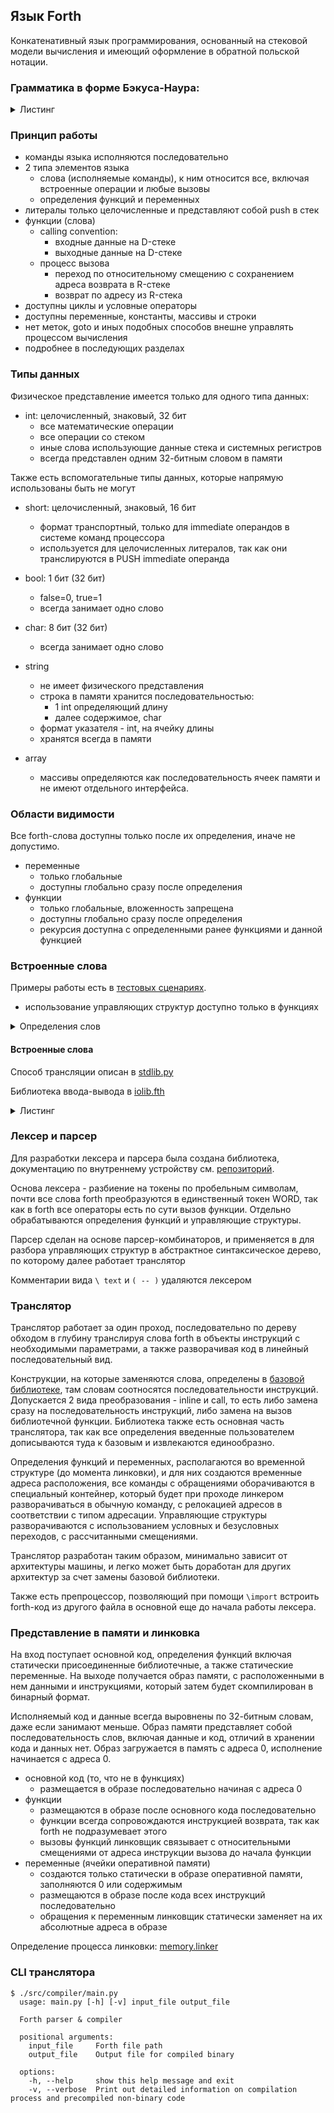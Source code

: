## Язык Forth

Конкатенативный язык программирования, основанный на стековой модели вычисления
и имеющий оформление в обратной польской нотации.

### Грамматика в форме Бэкуса-Наура:

<details>
<summary>Листинг</summary>
Здесь специально представлены отдельно термы парсера и лексера, именно так это реализовано в коде.

```bnf
// parser, program is root
program ::= program | definition | function | command


function ::= FUNC_BEGIN WORD func_body FUNC_END
func_body ::= func_body | command | if_expr | for_expr | do_while_expr | while_expr


if_expr ::= COND_IF func_body COND_THEN | COND_IF func_body COND_ELSE func_body COND_THEN
for_expr ::= FOR_BEGIN func_body FOR_END
do_while_expr ::= WHILE_BEGIN func_body WHILE_END
while_expr ::= WHILE_BEGIN func_body WHILE_COND func_body WHILE_REPEAT

definition ::= def_const | def_arr | def_var
def_arr ::= def_var NUMBER MEM_CELLS MEM_ALLOC
def_const ::= NUMBER DEF_CONST WORD
def_var ::= DEF_VAR WORD

command ::= cmd_call | cmd_io_str | cmd_push | cmd_str
cmd_push ::= NUMBER
cmd_call ::= WORD
cmd_io_str ::= IO_OUT_STR
cmd_str ::= CONST_STR


// lexer

FUNC_BEGIN ::= ":"
FUNC_END ::= ";"

COND_IF ::= "if"
COND_ELSE ::= "else"
COND_THEN ::= "then"

FOR_BEGIN ::= "do"
FOR_END ::= "loop"

WHILE_BEGIN ::= "begin"
WHILE_END ::= "until"
WHILE_REPEAT ::= "repeat"
WHILE_COND ::= "while"

MEM_ALLOC ::= "allot"

DEF_CONST ::= "constant"
DEF_VAR ::= "variable"

IO_OUT_STR ::= ".\""
CONST_STR ::= "s\""

PAREN_L ::= "("
PAREN_R ::= ")"
COMMENT ::= "\\"
NUMBER ::= r"\d+"
WORD ::= r"[\w!#$%&*+,./<=>?@^_|~-]+"
```

</details>

### Принцип работы

- команды языка исполняются последовательно
- 2 типа элементов языка
    - слова (исполняемые команды), к ним относится все, включая встроенные операции и любые вызовы
    - определения функций и переменных
- литералы только целочисленные и представляют собой push в стек
- функции (слова)
    - calling convention:
        - входные данные на D-стеке
        - выходные данные на D-стеке
    - процесс вызова
        - переход по относительному смещению с сохранением адреса возврата в R-стеке
        - возврат по адресу из R-стека
- доступны циклы и условные операторы
- доступны переменные, константы, массивы и строки
- нет меток, goto и иных подобных способов внешне управлять процессом вычисления
- подробнее в последующих разделах

### Типы данных

Физическое представление имеется только для одного типа данных:

- int: целочисленный, знаковый, 32 бит
    - все математические операции
    - все операции со стеком
    - иные слова использующие данные стека и системных регистров
    - всегда представлен одним 32-битным словом в памяти

Также есть вспомогательные типы данных, которые напрямую использованы быть не могут

- short: целочисленный, знаковый, 16 бит
    - формат транспортный, только для immediate операндов в системе команд процессора
    - используется для целочисленных литералов, так как они транслируются в PUSH immediate операнда

- bool: 1 бит (32 бит)
    - false=0, true=1
    - всегда занимает одно слово

- char: 8 бит (32 бит)
    - всегда занимает одно слово

- string
    - не имеет физического представления
    - строка в памяти хранится последовательностью:
        - 1 int определяющий длину
        - далее содержимое, char
    - формат указателя - int, на ячейку длины
    - хранятся всегда в памяти

- array
    - массивы определяются как последовательность ячеек памяти и не имеют отдельного интерфейса.

### Области видимости

Все forth-слова доступны только после их определения, иначе не допустимо.

- переменные
    - только глобальные
    - доступны глобально сразу после определения
- функции
    - только глобальные, вложенность запрещена
    - доступны глобально сразу после определения
    - рекурсия доступна с определенными ранее функциями и данной функцией

### Встроенные слова

Примеры работы есть в [тестовых сценариях](test/golden/golden_def).

- использование управляющих структур доступно только в функциях

<details>
<summary>Определения слов</summary>

#### Литералы

```
<number> ( -- number )                  \ PUSH в стек D значения number
```

#### Определение переменных

```
variable <name>                         \ определение переменной размером в одно int слово           
variable <name> <num> cells allot       \ определение переменной-массива размером <num>+1.
<name>                                  \ получение адреса переменной или начала массива
```

#### Определение констант

Константы только для типа int, и всегда заменяются на литералы при трансляции

```
<value> constant <name>                
```

#### Определение строк

Строка всегда определяется ее указателем.

```
s" <text>" ( -- addr )                  \ создание строки, размещение ее в памяти и возврат указателя

\ Типичный способ определения и использования строки для переиспользования ее
: string-hw  s" Hello world!" ;         
string-hw type
```

#### Определение собственного слова:

```
 : <name> <body> ;    \ определение
 <name>               \ вызов слова
```

#### Оператор if, if-else

Определение: [ForthTransformer.if_expr](src/compiler/transformer.py)

```
 if <body> then ( val -- )              \ исполнение <body> если val == 1 
 if <true> else <false> then ( val -- ) \ исполнение <true> если val == 1 иначе <false>
```

#### Цикл for

Определение: [ForthTransformer.for_expr](src/compiler/transformer.py)

```
do <body> loop ( from to -- )           \ вызов <body> от from включитлеьно до to не включительно 
i ( -- cur )                            \ получить итератор текущий цикла последнего по вложенности 
```

#### Цикл while

Определение: [ForthTransformer.while_expr](src/compiler/transformer.py)

```
begin <cond> while <body> repeat        \ вызов <cond>, взятие значения со стека, при значении =1 переход к <body> затем в начало 
```

#### Цикл do-while

Определение: [ForthTransformer.do_while_expr](src/compiler/transformer.py)

```
begin <body> until                      \ вызов <body>, взятие значения со стека, при значении =0 переход в начало 
```

</details>

#### Встроенные слова

Способ трансляции описан в [stdlib.py](src/compiler/forthlib/stdlib.py)

Библиотека ввода-вывода в [iolib.fth](src/compiler/forthlib/iolib.fth)

<details>
<summary>Листинг</summary>

Список слов, для которых напрямую определена трансляция в команды процессора.

```
 +       ( n1 n2 -- n1+n2 )
 -       ( n1 n2 -- n1-n2 )
 *       ( n1 n2 -- n1*n2 )   \ Signed multiplication
 /       ( n1 n2 -- n1/n2 )   \ Signed division
 mod     ( n1 n2 -- n1%n2 )   \ Modulo operator
 and     ( n1 n2 -- n1&n2 )   \ Bitwise and
 or      ( n1 n2 -- n1|n2 )   \ Bitwise or
 invert  ( n -- ~n )          \ Bitwise logical inversion
 negate  ( n -- -n )          \ Arithmetic negation, 0-n
 1-      ( n -- n-1 )         \ Decrement by 1
 1+      ( n -- n+1 )         \ Increment by 1  
 
 \ Data stack manipulation
 dup  ( a -- a a )
 drop ( a -- )
 swap ( a b -- b a )
 over ( a b -- a b a )
 
 \ Memory ops
 @  ( adr -- l )             \ Fetch a 32-bit value
 !  ( l adr -- )             \ Store a 32-bit value
 +!  ( l adr -- )            \ Increase by l a 32-bit value
 
 \ Comparison ops 
 =    ( n1 n2 -- flag )  \ True if n1 = n2
 <>   ( n1 n2 -- flag )  \ True if n1 != n2
 <    ( n1 n2 -- flag )  \ True if n1 < n2  (signed)
 >    ( n1 n2 -- flag )  \ True if n1 > n2  (signed)
 u<   ( u1 u2 -- flag )  \ True if n1 < n2  (unsigned)
 u>   ( u1 u2 -- flag )  \ True if n1 > n2  (unsigned)
 <=   ( n1 n2 -- flag )  \ True if n1 <= n2  (signed)
 >=   ( n1 n2 -- flag )  \ True if n1 >= n2  (signed)
 
 \ IO ops
 io@  ( reg -- val )     \ read device register over io bus, 32-bit 
 io!  ( val reg -- )     \ write device register over io bus, 32-bit 
 
 \ Console IO
 . ( n -- )              \ output interger as text
 emit ( c -- )           \ output character by byte code
 cr ( -- )               \ output \n
 s" " ( -- )             \ define const string
 ." " ( -- )             \ output const string
 key ( -- n )            \ read character byte 
```

</details>

### Лексер и парсер

Для разработки лексера и парсера была создана библиотека,
документацию по внутреннему устройству см. [репозиторий](https://github.com/BardinPetr/lexer-parser).

Основа лексера - разбиение на токены по пробельным символам,
почти все слова forth преобразуются в единственный токен WORD,
так как в forth все операторы есть по сути вызов функции.
Отдельно обрабатываются определения функций и управляющие структуры.

Парсер сделан на основе парсер-комбинаторов,
и применяется в для разбора управляющих структур в абстрактное синтаксическое дерево,
по которому далее работает транслятор

Комментарии вида `\ text` и `( -- )` удаляются лексером

### Транслятор

Транслятор работает за один проход,
последовательно по дереву обходом в глубину транслируя слова forth
в объекты инструкций с необходимыми параметрами, а также разворачивая код в линейный последовательный вид.

Конструкции, на которые заменяются слова, определены в [базовой библиотеке](src/compiler/forthlib/stdlib.py),
там словам соотносятся последовательности инструкций. Допускается 2 вида преобразования - inline и call,
то есть либо замена сразу на последовательность инструкций, либо замена на вызов библиотечной функции.
Библиотека также есть основная часть транслятора, так как все определения введенные пользователем
дописываются туда к базовым и извлекаются единообразно.

Определения функций и переменных, располагаются во временной структуре (до момента линковки),
и для них создаются временные адреса расположения,
все команды с обращениями оборачиваются в специальный контейнер,
который будет при проходе линкером разворачиваться в обычную команду,
с релокацией адресов в соответствии с типом адресации.
Управляющие структуры разворачиваются с использованием условных и безусловных переходов,
с рассчитанными смещениями.

Транслятор разработан таким образом, минимально зависит от архитектуры машины,
и легко может быть доработан для других архитектур за счет замены базовой библиотеки.

Также есть препроцессор, позволяющий при помощи `\import`
встроить forth-код из другого файла в основной еще до начала работы лексера.

### Представление в памяти и линковка

На вход поступает основной код,
определения функций включая статически присоединенные библиотечные, а также статические переменные.
На выходе получается образ памяти, с расположенными в нем данными и инструкциями,
который затем будет скомпилирован в бинарный формат.

Исполняемый код и данные всегда выровнены по 32-битным словам, даже если занимают меньше.
Образ памяти представляет собой последовательность слов, включая данные и код, отличий в хранении кода и данных нет.
Образ загружается в память с адреса 0, исполнение начинается с адреса 0.

- основной код (то, что не в функциях)
    - размещается в образе последовательно начиная с адреса 0
- функции
    - размещаются в образе после основного кода последовательно
    - функции всегда сопровождаются инструкцией возврата, так как forth не подразумевает этого
    - вызовы функций линковщик связывает с относительными смещениями от адреса инструкции вызова до начала функции
- переменные (ячейки оперативной памяти)
    - создаются только статически в образе оперативной памяти, заполняются 0 или содержимым
    - размещаются в образе после кода всех инструкций последовательно
    - обращения к переменным линковщик статически заменяет на их абсолютные адреса в образе

Определение процесса линковки: [memory.linker](src/compiler/memory.py)

### CLI транслятора

```shell
$ ./src/compiler/main.py
  usage: main.py [-h] [-v] input_file output_file
  
  Forth parser & compiler
  
  positional arguments:
    input_file     Forth file path
    output_file    Output file for compiled binary
  
  options:
    -h, --help     show this help message and exit
    -v, --verbose  Print out detailed information on compilation process and precompiled non-binary code
```
